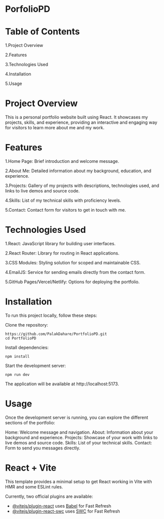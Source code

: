 # PorfolioPD
# Table of Contents
1.Project Overview

2.Features

3.Technologies Used

4.Installation

5.Usage

# Project Overview
This is a personal portfolio website built using React. It showcases my projects, skills, and experience, providing an interactive and engaging way for visitors to learn more about me and my work.

# Features
1.Home Page: Brief introduction and welcome message.

2.About Me: Detailed information about my background, education, and experience.

3.Projects: Gallery of my projects with descriptions, technologies used, and links to live demos and source code.

4.Skills: List of my technical skills with proficiency levels.

5.Contact: Contact form for visitors to get in touch with me.

# Technologies Used
1.React: JavaScript library for building user interfaces.

2.React Router: Library for routing in React applications.

3.CSS Modules: Styling solution for scoped and maintainable CSS.

4.EmailJS: Service for sending emails directly from the contact form.

5.GitHub Pages/Vercel/Netlify: Options for deploying the portfolio.

# Installation
To run this project locally, follow these steps:

Clone the repository:


```
https://github.com/PalakDahare/PortfolioPD.git
cd PortfolioPD

```

Install dependencies:


```
npm install

```

Start the development server:


```
npm run dev

```


The application will be available at http://localhost:5173.


# Usage
Once the development server is running, you can explore the different sections of the portfolio:

Home: Welcome message and navigation.
About: Information about your background and experience.
Projects: Showcase of your work with links to live demos and source code.
Skills: List of your technical skills.
Contact: Form to send you messages directly.

# React + Vite

This template provides a minimal setup to get React working in Vite with HMR and some ESLint rules.

Currently, two official plugins are available:

- [@vitejs/plugin-react](https://github.com/vitejs/vite-plugin-react/blob/main/packages/plugin-react/README.md) uses [Babel](https://babeljs.io/) for Fast Refresh
- [@vitejs/plugin-react-swc](https://github.com/vitejs/vite-plugin-react-swc) uses [SWC](https://swc.rs/) for Fast Refresh
